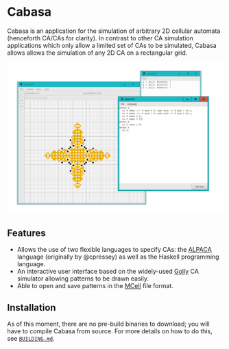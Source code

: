 # Cabasa

Cabasa is an application for the simulation of arbitrary 2D cellular automata (henceforth CA/CAs for clarity).
In contrast to other CA simulation applications which only allow a limited set of CAs to be simulated,
  Cabasa allows allows the simulation of any 2D CA on a rectangular grid.

![screenshot](screenshot.png)

## Features

- Allows the use of two flexible languages to specify CAs:
  the [ALPACA](https://github.com/catseye/ALPACA/blob/0b2d57b8739dc240969c62c8e1cd13c1863770e0) language (originally by @cpressey)
  as well as the Haskell programming language.
- An interactive user interface based on the widely-used [Golly](http://golly.sourceforge.net/) CA simulator
  allowing patterns to be drawn easily.
- Able to open and save patterns in the [MCell](http://psoup.math.wisc.edu/mcell/ca_files_formats.html#MCell) file format.

## Installation

As of this moment, there are no pre-build binaries to download; you will have to compile Cabasa from source.
For more details on how to do this, see [`BUILDING.md`](BUILDING.md).